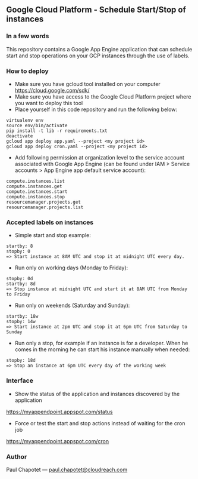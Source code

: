 ## Google Cloud Platform - Schedule Start/Stop of instances

### In a few words
This repository contains a Google App Engine application that can schedule start and stop operations on your GCP instances through the use of labels.

### How to deploy
- Make sure you have gcloud tool installed on your computer https://cloud.google.com/sdk/
- Make sure you have access to the Google Cloud Platform project where you want to deploy this tool
- Place yourself in this code repository and run the following below:
```
virtualenv env
source env/bin/activate
pip install -t lib -r requirements.txt
deactivate
gcloud app deploy app.yaml --project <my project id>
gcloud app deploy cron.yaml --project <my project id>
```
- Add following permission at organization level to the service account associated with Google App Engine (can be found under IAM > Service accounts > App Engine app default service account):
```
compute.instances.list
compute.instances.get
compute.instances.start
compute.instances.stop
resourcemanager.projects.get
resourcemanager.projects.list
```

### Accepted labels on instances

- Simple start and stop example:
```
startby: 8
stopby: 0
=> Start instance at 8AM UTC and stop it at midnight UTC every day.
```
- Run only on working days (Monday to Friday):
```
stopby: 0d
startby: 8d
=> Stop instance at midnight UTC and start it at 8AM UTC from Monday to Friday
```

- Run only on weekends (Saturday and Sunday):
```
startby: 18w
stopby: 14w
=> Start instance at 2pm UTC and stop it at 6pm UTC from Saturday to Sunday
```

- Run only a stop, for example if an instance is for a developer.
When he comes in the morning he can start his instance manually when needed:
```
stopby: 18d
=> Stop an instance at 6pm UTC every day of the working week
```

### Interface
- Show the status of the application and instances discovered by the application

https://myappendpoint.appspot.com/status
- Force or test the start and stop actions instead of waiting for the cron job

https://myappendpoint.appspot.com/cron

### Author

Paul Chapotet — paul.chapotet@cloudreach.com
